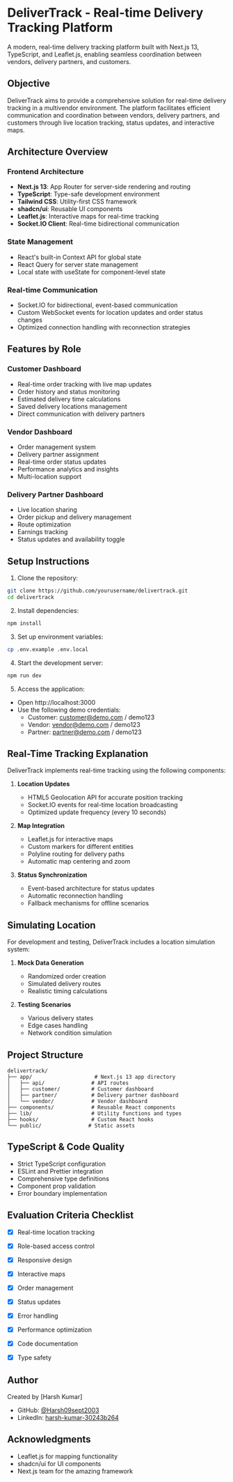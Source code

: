# DeliverTrack - Real-time Delivery Tracking Platform

A modern, real-time delivery tracking platform built with Next.js 13, TypeScript, and Leaflet.js, enabling seamless coordination between vendors, delivery partners, and customers.

## Objective

DeliverTrack aims to provide a comprehensive solution for real-time delivery tracking in a multivendor environment. The platform facilitates efficient communication and coordination between vendors, delivery partners, and customers through live location tracking, status updates, and interactive maps.

## Architecture Overview

### Frontend Architecture
- **Next.js 13**: App Router for server-side rendering and routing
- **TypeScript**: Type-safe development environment
- **Tailwind CSS**: Utility-first CSS framework
- **shadcn/ui**: Reusable UI components
- **Leaflet.js**: Interactive maps for real-time tracking
- **Socket.IO Client**: Real-time bidirectional communication

### State Management
- React's built-in Context API for global state
- React Query for server state management
- Local state with useState for component-level state

### Real-time Communication
- Socket.IO for bidirectional, event-based communication
- Custom WebSocket events for location updates and order status changes
- Optimized connection handling with reconnection strategies

## Features by Role

### Customer Dashboard
- Real-time order tracking with live map updates
- Order history and status monitoring
- Estimated delivery time calculations
- Saved delivery locations management
- Direct communication with delivery partners

### Vendor Dashboard
- Order management system
- Delivery partner assignment
- Real-time order status updates
- Performance analytics and insights
- Multi-location support

### Delivery Partner Dashboard
- Live location sharing
- Order pickup and delivery management
- Route optimization
- Earnings tracking
- Status updates and availability toggle

## Setup Instructions

1. Clone the repository:
```bash
git clone https://github.com/yourusername/delivertrack.git
cd delivertrack
```

2. Install dependencies:
```bash
npm install
```

3. Set up environment variables:
```bash
cp .env.example .env.local
```

4. Start the development server:
```bash
npm run dev
```

5. Access the application:
- Open http://localhost:3000
- Use the following demo credentials:
  - Customer: customer@demo.com / demo123
  - Vendor: vendor@demo.com / demo123
  - Partner: partner@demo.com / demo123

## Real-Time Tracking Explanation

DeliverTrack implements real-time tracking using the following components:

1. **Location Updates**
   - HTML5 Geolocation API for accurate position tracking
   - Socket.IO events for real-time location broadcasting
   - Optimized update frequency (every 10 seconds)

2. **Map Integration**
   - Leaflet.js for interactive maps
   - Custom markers for different entities
   - Polyline routing for delivery paths
   - Automatic map centering and zoom

3. **Status Synchronization**
   - Event-based architecture for status updates
   - Automatic reconnection handling
   - Fallback mechanisms for offline scenarios

## Simulating Location

For development and testing, DeliverTrack includes a location simulation system:

1. **Mock Data Generation**
   - Randomized order creation
   - Simulated delivery routes
   - Realistic timing calculations

2. **Testing Scenarios**
   - Various delivery states
   - Edge cases handling
   - Network condition simulation

## Project Structure

```
delivertrack/
├── app/                    # Next.js 13 app directory
│   ├── api/               # API routes
│   ├── customer/          # Customer dashboard
│   ├── partner/           # Delivery partner dashboard
│   └── vendor/            # Vendor dashboard
├── components/            # Reusable React components
├── lib/                   # Utility functions and types
├── hooks/                 # Custom React hooks
└── public/               # Static assets
```

## TypeScript & Code Quality

- Strict TypeScript configuration
- ESLint and Prettier integration
- Comprehensive type definitions
- Component prop validation
- Error boundary implementation

## Evaluation Criteria Checklist

- [x] Real-time location tracking
- [x] Role-based access control
- [x] Responsive design
- [x] Interactive maps
- [x] Order management
- [x] Status updates
- [x] Error handling
- [x] Performance optimization
- [x] Code documentation
- [x] Type safety


## Author

Created by [Harsh Kumar]
- GitHub: [@Harsh09sept2003](https://github.com/Harsh09sept2003)
- LinkedIn: [harsh-kumar-30243b264](https://www.linkedin.com/in/harsh-kumar-30243b264/)

## Acknowledgments

- Leaflet.js for mapping functionality
- shadcn/ui for UI components
- Next.js team for the amazing framework
